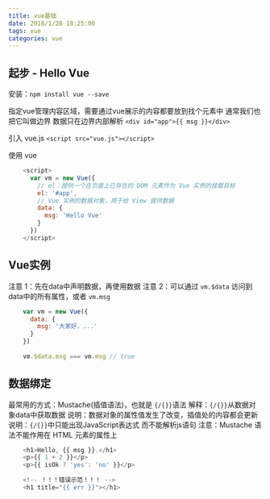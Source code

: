 ```yaml
---
title: vue基础
date: 2018/1/20 18:25:00 
tags: vue
categories: vue
---
```


## 起步 - Hello Vue
安装：`npm install vue --save`

指定vue管理内容区域，需要通过vue展示的内容都要放到找个元素中  通常我们也把它叫做边界 数据只在边界内部解析
`<div id="app">{{ msg }}</div>`

引入 vue.js
`<script src="vue.js"></script>`

使用 vue 
```js
	<script>
	  var vm = new Vue({
	    // el：提供一个在页面上已存在的 DOM 元素作为 Vue 实例的挂载目标
	    el: '#app',
	    // Vue 实例的数据对象，用于给 View 提供数据
	    data: {
	      msg: 'Hello Vue'
	    }
	  })
	</script>
```
## Vue实例
注意 1：先在data中声明数据，再使用数据
注意 2：可以通过 `vm.$data` 访问到data中的所有属性，或者 `vm.msg`
```js
	var vm = new Vue({
	  data: {
	    msg: '大家好，...'
	  }
	})
	
	vm.$data.msg === vm.msg // true
```
## 数据绑定
最常用的方式：Mustache(插值语法)，也就是 `{/{}}`语法
解释：`{/{}}`从数据对象data中获取数据
说明：数据对象的属性值发生了改变，插值处的内容都会更新
说明：`{/{}}`中只能出现JavaScript表达式 而不能解析js语句
注意：Mustache 语法不能作用在 HTML 元素的属性上
```js
	<h1>Hello, {{ msg }}.</h1>
	<p>{{ 1 + 2 }}</p>
	<p>{{ isOk ? 'yes': 'no' }}</p>
	
	<!-- ！！！错误示范！！！ -->
	<h1 title="{{ err }}"></h1>
```